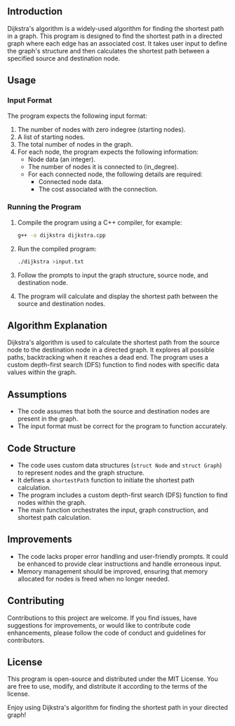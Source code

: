 
## Introduction

Dijkstra's algorithm is a widely-used algorithm for finding the shortest path in a graph. This program is designed to find the shortest path in a directed graph where each edge has an associated cost. It takes user input to define the graph's structure and then calculates the shortest path between a specified source and destination node.

## Usage

### Input Format

The program expects the following input format:

1. The number of nodes with zero indegree (starting nodes).
2. A list of starting nodes.
3. The total number of nodes in the graph.
4. For each node, the program expects the following information:
   - Node data (an integer).
   - The number of nodes it is connected to (in_degree).
   - For each connected node, the following details are required:
     - Connected node data.
     - The cost associated with the connection.

### Running the Program

1. Compile the program using a C++ compiler, for example:
   ```sh
   g++ -o dijkstra dijkstra.cpp
   ```

2. Run the compiled program:
   ```sh
   ./dijkstra >input.txt
   ```

3. Follow the prompts to input the graph structure, source node, and destination node.

4. The program will calculate and display the shortest path between the source and destination nodes.

## Algorithm Explanation

Dijkstra's algorithm is used to calculate the shortest path from the source node to the destination node in a directed graph. It explores all possible paths, backtracking when it reaches a dead end. The program uses a custom depth-first search (DFS) function to find nodes with specific data values within the graph.

## Assumptions

- The code assumes that both the source and destination nodes are present in the graph.
- The input format must be correct for the program to function accurately.

## Code Structure

- The code uses custom data structures (`struct Node` and `struct Graph`) to represent nodes and the graph structure.
- It defines a `shortestPath` function to initiate the shortest path calculation.
- The program includes a custom depth-first search (DFS) function to find nodes within the graph.
- The main function orchestrates the input, graph construction, and shortest path calculation.

## Improvements

- The code lacks proper error handling and user-friendly prompts. It could be enhanced to provide clear instructions and handle erroneous input.
- Memory management should be improved, ensuring that memory allocated for nodes is freed when no longer needed.

## Contributing

Contributions to this project are welcome. If you find issues, have suggestions for improvements, or would like to contribute code enhancements, please follow the code of conduct and guidelines for contributors.

## License

This program is open-source and distributed under the MIT License. You are free to use, modify, and distribute it according to the terms of the license.

Enjoy using Dijkstra's algorithm for finding the shortest path in your directed graph!
